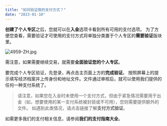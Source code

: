 ```yaml
---
title: "如何验证我的支付方式？"
date: "2023-01-10"
---
```


**创建了个人专区**之后，您就可以在**入金**选项卡看到所有可用的支付选项。 为了方便您查看，需要验证才可使用的支付方式将单独分类置于个人专区的**需要验证**版块里。

![4959-ZH.jpg](https://get.exness.help/hc/article_attachments/7226653575964)

需注意，如果需要继续交易，就需要**全面验证您的个人专区**。

要完成个人专区验证，先登录，再点击主页面上方的**完成验证**。 按照屏幕上的提示填写经济档案并上传身份和地址文件。文件通过审核后，就可以使用我们提供的任何一种支付系统了。

> 请注意，如果您在入金时未使用一个支付方式，但由于紧急情况需要用于出金（如，想要使用的某一支付系统被封锁或不可用），您则需要提供额外的文件。 如遇到此类情况，请点击链接了解**支付方式验证**。

如需更多我们的支付相关信息，请参阅**我们的支付指南大全**。
